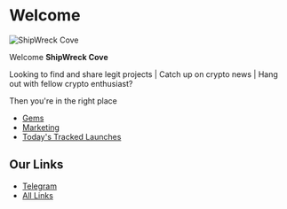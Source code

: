 # Welcome

![ShipWreck Cove](https://files.catbox.moe/24q2m5.jpg) 

Welcome **ShipWreck Cove** 

Looking to find and share legit projects | Catch up on crypto news | Hang out with fellow crypto enthusiast? 

Then you're in the right place

- [Gems](gems/) 
- [Marketing](marketing/)
- [Today's Tracked Launches](today/)

## Our Links
- [Telegram](https://t.me/Shipwreckc0ve)
- [All Links](https://linktr.ee/shipwreckc0ve)

